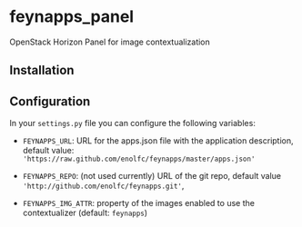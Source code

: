 feynapps_panel
==============

OpenStack Horizon Panel for image contextualization

## Installation

## Configuration

In your `settings.py` file you can configure the following variables:

* `FEYNAPPS_URL`: URL for the apps.json file with the application description,
  default value: `'https://raw.github.com/enolfc/feynapps/master/apps.json'`

* `FEYNAPPS_REPO`: (not used currently) URL of the git repo, default value `'http://github.com/enolfc/feynapps.git'`, 

* `FEYNAPPS_IMG_ATTR`: property of the images enabled to use the contextualizer (default: `feynapps`)

